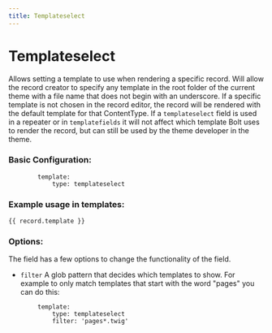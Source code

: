 ```yaml
---
title: Templateselect
---
```

Templateselect
=========

Allows setting a template to use when rendering a specific record. Will allow
the record creator to specify any template in the root folder of the current
theme with a file name that does not begin with an underscore. If a specific
template is not chosen in the record editor, the record will be rendered with
the default template for that ContentType. If a `templateselect` field is used
in a repeater or in `templatefields` it will not affect which template Bolt 
uses to render the record, but can still be used by the theme developer in the
theme.

### Basic Configuration:

```
        template:
            type: templateselect
```

### Example usage in templates:

```
{{ record.template }}
```

### Options:

The field has a few options to change the functionality of the field.

* `filter` A glob pattern that decides which templates to show. For example to
only match templates that start with the word "pages" you can do this:

```
        template:
            type: templateselect
            filter: 'pages*.twig'
```
